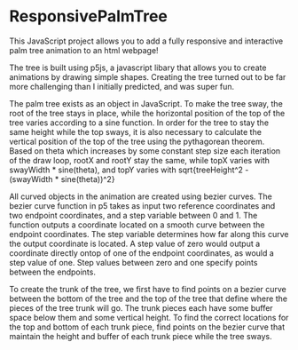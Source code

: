 # ResponsivePalmTree
This JavaScript project allows you to add a fully responsive and interactive palm tree animation to an html webpage! 

The tree is built using p5js, a javascript libary that allows you to create animations by drawing simple shapes. Creating the tree turned out to be far more
challenging than I initially predicted, and was super fun. 

The palm tree exists as an object in JavaScript. To make the tree sway, the root of the tree stays in place, while the horizontal position of the top of the tree varies according to a sine function. In order for the tree to stay the same height while the top sways, it is also necessary to calculate the vertical position of the top of the tree using the pythagorean theorem. Based on theta which increases by some constant step size each iteration of the draw loop, rootX and rootY stay the same, while topX varies with swayWidth * sine(theta), and topY varies with sqrt{treeHeight^2 - (swayWidth * sine(theta))^2}

All curved objects in the animation are created using bezier curves. The bezier curve function in p5 takes as input two reference coordinates and two endpoint coordinates, and a step variable between 0 and 1. The function outputs a coordinate located on a smooth curve between the endpoint coordinates. The step variable determines how far along this curve the output coordinate is located. A step value of zero would output a coordinate directly ontop of one of the endpoint coordinates, as would a step value of one. Step values between zero and one specify points between the endpoints. 

To create the trunk of the tree, we first have to find points on a bezier curve between the bottom of the tree and the top of the tree that define where the pieces of the tree trunk will go. The trunk pieces each have some buffer space below them and some vertical height. To find the correct locations for the top and bottom of each trunk piece, find points on the bezier curve that maintain the height and buffer of each trunk piece while the tree sways.
